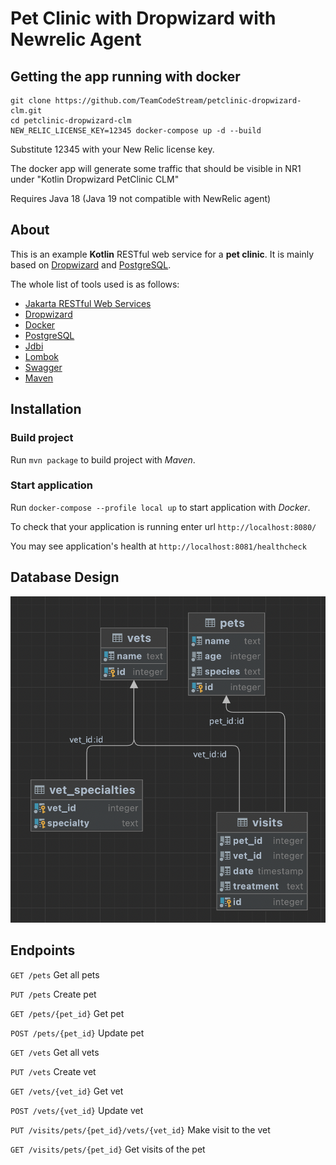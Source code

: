 # Pet Clinic with Dropwizard with Newrelic Agent

## Getting the app running with docker

```
git clone https://github.com/TeamCodeStream/petclinic-dropwizard-clm.git
cd petclinic-dropwizard-clm
NEW_RELIC_LICENSE_KEY=12345 docker-compose up -d --build
```

Substitute 12345 with your New Relic license key.

The docker app will generate some traffic that should be visible in NR1 under "Kotlin Dropwizard PetClinic CLM"

Requires Java 18 (Java 19 not compatible with NewRelic agent)

## About 

This is an example **Kotlin** RESTful web service for a **pet clinic**. 
It is mainly based on [Dropwizard](https://www.dropwizard.io) 
and [PostgreSQL](https://www.postgresql.org).  

The whole list of tools used is as follows:
* [Jakarta RESTful Web Services](https://en.wikipedia.org/wiki/Jakarta_RESTful_Web_Services)
* [Dropwizard](https://www.dropwizard.io)
* [Docker](https://www.docker.com)
* [PostgreSQL](https://www.postgresql.org)
* [Jdbi](https://jdbi.org)
* [Lombok](https://projectlombok.org)
* [Swagger](https://swagger.io)
* [Maven](https://maven.apache.org)

## Installation

### Build project

Run `mvn package` to build project with _Maven_.


### Start application

Run `docker-compose --profile local up` to start application with _Docker_.

To check that your application is running enter url `http://localhost:8080/`

You may see application's health at `http://localhost:8081/healthcheck`

## Database Design

![](docs/design1.png)

## Endpoints

`GET /pets` Get all pets

`PUT /pets` Create pet

`GET /pets/{pet_id}` Get pet

`POST /pets/{pet_id}` Update pet

`GET /vets` Get all vets

`PUT /vets` Create vet

`GET /vets/{vet_id}` Get vet

`POST /vets/{vet_id}` Update vet

`PUT /visits/pets/{pet_id}/vets/{vet_id}` Make visit to the vet

`GET /visits/pets/{pet_id}` Get visits of the pet
